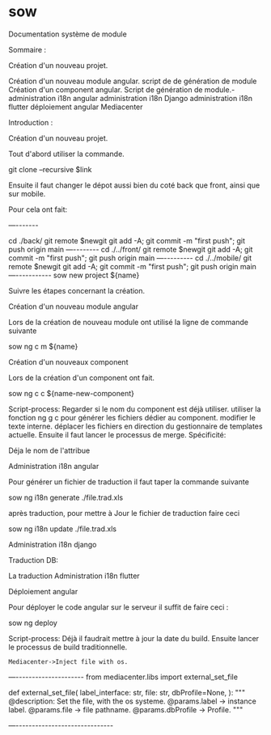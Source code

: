 # sow

Documentation système de module

Sommaire :



Création d'un nouveau projet.

Création d'un nouveau module angular. script de de génération de module Création d'un component angular. Script de génération de module.- administration i18n angular administration i18n Django administration i18n flutter déploiement angular Mediacenter

Introduction :

Création d'un nouveau projet.

Tout d'abord utiliser la commande.

git clone –recursive $link

Ensuite il faut changer le dépot aussi bien du coté back que front, ainsi que sur mobile.

Pour cela ont fait:

—-------&#x20;

cd ./back/ git remote $newgit git add -A; git commit -m "first push"; git push origin main —-------- cd ./../front/ git remote $newgit git add -A; git commit -m "first push"; git push origin main —--------- cd ./../mobile/ git remote $newgit git add -A; git commit -m "first push"; git push origin main —----------- sow new project ${name}

Suivre les étapes concernant la création.

Création d'un nouveau module angular

Lors de la création de nouveau module ont utilisé la ligne de commande suivante

sow ng c m ${name}

Création d'un nouveaux component

Lors de la création d'un component ont fait.

sow ng c c ${name-new-component}

Script-process: Regarder si le nom du component est déjà utiliser. utiliser la fonction ng g c pour générer les fichiers dédier au component. modifier le texte interne. déplacer les fichiers en direction du gestionnaire de templates actuelle. Ensuite il faut lancer le processus de merge. Spécificité:

Déja le nom de l'attribue

Administration i18n angular

Pour générer un fichier de traduction il faut taper la commande suivante

sow ng i18n generate ./file.trad.xls

après traduction, pour mettre à Jour le fichier de traduction faire ceci

sow ng i18n update ./file.trad.xls

Administration i18n django

Traduction DB:

La traduction Administration i18n flutter

Déploiement angular

Pour déployer le code angular sur le serveur il suffit de faire ceci :

sow ng deploy

Script-process: Déjà il faudrait mettre à jour la date du build. Ensuite lancer le processus de build traditionnelle.

```
Mediacenter->Inject file with os.
```

—--------------------- from mediacenter.libs import external\_set\_file

def external\_set\_file( label\_interface: str, file: str, dbProfile=None, ): """ @description: Set the file, with the os systeme. @params.label -> instance label. @params.file -> file pathname. @params.dbProfile -> Profile. """

—------------------------------
